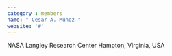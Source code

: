 ```yaml
---
category : members
name: " Cesar A. Munoz " 
website: '#'
---
```

NASA Langley Research Center
Hampton, Virginia, USA

